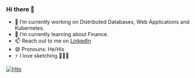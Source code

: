 ### Hi there 👋

<!--
**TheAlgo/TheAlgo** is a ✨ _special_ ✨ repository because its `README.md` (this file) appears on your GitHub profile.

Here are some ideas to get you started:
-->
- 🔭 I’m currently working on Distributed Databases, Web Applications and Kubernetes.
- 🌱 I’m currently learning about Finance.
- 📫 Reach out to me on [LinkedIn](https://www.linkedin.com/mynetwork/)
- 😄 Pronouns: He/His
- ⚡ I love sketching 🙅🏼‍♂️


[![Hits](https://hits.seeyoufarm.com/api/count/incr/badge.svg?url=https%3A%2F%2Fgithub.com%2FTheAlgo&count_bg=%2379C83D&title_bg=%23555555&icon=libuv.svg&icon_color=%23E7E7E7&title=hits&edge_flat=false)](https://hits.seeyoufarm.com)

